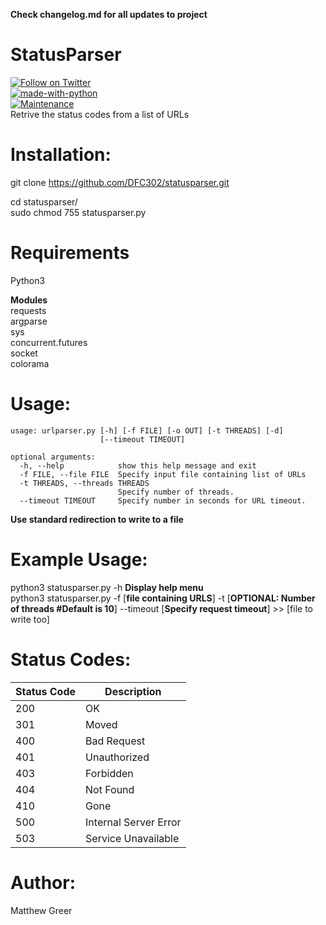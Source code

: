 **Check changelog.md for all updates to project**

# StatusParser
[![Follow on Twitter](https://img.shields.io/twitter/follow/Vail__.svg?logo=twitter)](https://twitter.com/Vail__) \
[![made-with-python](https://img.shields.io/badge/Made%20with-Python-1f425f.svg)](https://www.python.org/) \
[![Maintenance](https://img.shields.io/badge/Maintained%3F-yes-green.svg)](https://GitHub.com/Naereen/StrapDown.js/graphs/commit-activity) \
Retrive the status codes from a list of URLs

# Installation:
git clone https://github.com/DFC302/statusparser.git

cd statusparser/ \
sudo chmod 755 statusparser.py

# Requirements
Python3

**Modules**\
requests \
argparse \
sys \
concurrent.futures \
socket \
colorama

# Usage:
```
usage: urlparser.py [-h] [-f FILE] [-o OUT] [-t THREADS] [-d]
                    [--timeout TIMEOUT]

optional arguments:
  -h, --help            show this help message and exit
  -f FILE, --file FILE  Specify input file containing list of URLs
  -t THREADS, --threads THREADS
                        Specify number of threads.
  --timeout TIMEOUT     Specify number in seconds for URL timeout.
```
**Use standard redirection to write to a file**

# Example Usage:
python3 statusparser.py -h **Display help menu** \
python3 statusparser.py -f [**file containing URLS**] -t [**OPTIONAL: Number of threads #Default is 10**] --timeout [**Specify request timeout**] >> [file to write too]

# Status Codes:
| Status Code | Description |
| --- | --- |
| 200 | OK |
| 301 | Moved |
| 400 | Bad Request |
| 401 | Unauthorized |
| 403 | Forbidden |
| 404 | Not Found |
| 410 | Gone |
| 500 | Internal Server Error |
| 503 | Service Unavailable |

# Author:
Matthew Greer
